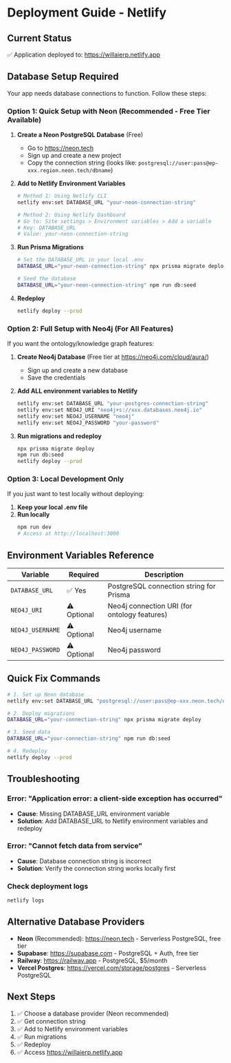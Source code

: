 # Deployment Guide - Netlify

## Current Status
✅ Application deployed to: https://willaierp.netlify.app

## Database Setup Required

Your app needs database connections to function. Follow these steps:

### Option 1: Quick Setup with Neon (Recommended - Free Tier Available)

1. **Create a Neon PostgreSQL Database** (Free)
   - Go to https://neon.tech
   - Sign up and create a new project
   - Copy the connection string (looks like: `postgresql://user:pass@ep-xxx.region.neon.tech/dbname`)

2. **Add to Netlify Environment Variables**
   ```bash
   # Method 1: Using Netlify CLI
   netlify env:set DATABASE_URL "your-neon-connection-string"

   # Method 2: Using Netlify Dashboard
   # Go to: Site settings > Environment variables > Add a variable
   # Key: DATABASE_URL
   # Value: your-neon-connection-string
   ```

3. **Run Prisma Migrations**
   ```bash
   # Set the DATABASE_URL in your local .env
   DATABASE_URL="your-neon-connection-string" npx prisma migrate deploy

   # Seed the database
   DATABASE_URL="your-neon-connection-string" npm run db:seed
   ```

4. **Redeploy**
   ```bash
   netlify deploy --prod
   ```

### Option 2: Full Setup with Neo4j (For All Features)

If you want the ontology/knowledge graph features:

1. **Create Neo4j Database** (Free tier at https://neo4j.com/cloud/aura/)
   - Sign up and create a new database
   - Save the credentials

2. **Add ALL environment variables to Netlify**
   ```bash
   netlify env:set DATABASE_URL "your-postgres-connection-string"
   netlify env:set NEO4J_URI "neo4j+s://xxx.databases.neo4j.io"
   netlify env:set NEO4J_USERNAME "neo4j"
   netlify env:set NEO4J_PASSWORD "your-password"
   ```

3. **Run migrations and redeploy**
   ```bash
   npx prisma migrate deploy
   npm run db:seed
   netlify deploy --prod
   ```

### Option 3: Local Development Only

If you just want to test locally without deploying:

1. **Keep your local .env file**
2. **Run locally**
   ```bash
   npm run dev
   # Access at http://localhost:3000
   ```

## Environment Variables Reference

| Variable | Required | Description |
|----------|----------|-------------|
| `DATABASE_URL` | ✅ Yes | PostgreSQL connection string for Prisma |
| `NEO4J_URI` | ⚠️ Optional | Neo4j connection URI (for ontology features) |
| `NEO4J_USERNAME` | ⚠️ Optional | Neo4j username |
| `NEO4J_PASSWORD` | ⚠️ Optional | Neo4j password |

## Quick Fix Commands

```bash
# 1. Set up Neon database
netlify env:set DATABASE_URL "postgresql://user:pass@ep-xxx.neon.tech/dbname"

# 2. Deploy migrations
DATABASE_URL="your-connection-string" npx prisma migrate deploy

# 3. Seed data
DATABASE_URL="your-connection-string" npm run db:seed

# 4. Redeploy
netlify deploy --prod
```

## Troubleshooting

### Error: "Application error: a client-side exception has occurred"
- **Cause**: Missing DATABASE_URL environment variable
- **Solution**: Add DATABASE_URL to Netlify environment variables and redeploy

### Error: "Cannot fetch data from service"
- **Cause**: Database connection string is incorrect
- **Solution**: Verify the connection string works locally first

### Check deployment logs
```bash
netlify logs
```

## Alternative Database Providers

- **Neon** (Recommended): https://neon.tech - Serverless PostgreSQL, free tier
- **Supabase**: https://supabase.com - PostgreSQL + Auth, free tier
- **Railway**: https://railway.app - PostgreSQL, $5/month
- **Vercel Postgres**: https://vercel.com/storage/postgres - Serverless PostgreSQL

## Next Steps

1. ✅ Choose a database provider (Neon recommended)
2. ✅ Get connection string
3. ✅ Add to Netlify environment variables
4. ✅ Run migrations
5. ✅ Redeploy
6. ✅ Access https://willaierp.netlify.app

